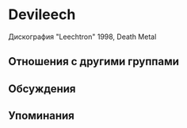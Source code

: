 # Devileech

Дискография
"Leechtron" 1998, Death Metal

## Отношения с другими группами


## Обсуждения


## Упоминания

